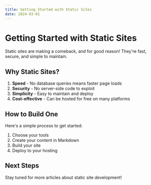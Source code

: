 ```yaml
---
title: Getting Started with Static Sites
date: 2024-03-01
---
```


# Getting Started with Static Sites

Static sites are making a comeback, and for good reason! They're fast, secure, and simple to maintain.

## Why Static Sites?

1. **Speed** - No database queries means faster page loads
2. **Security** - No server-side code to exploit
3. **Simplicity** - Easy to maintain and deploy
4. **Cost-effective** - Can be hosted for free on many platforms

## How to Build One

Here's a simple process to get started:

1. Choose your tools
2. Create your content in Markdown
3. Build your site
4. Deploy to your hosting

## Next Steps

Stay tuned for more articles about static site development! 